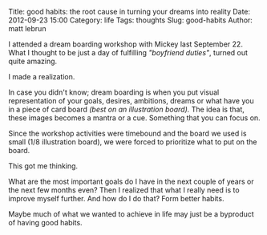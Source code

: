 Title: good habits: the root cause in turning your dreams into reality
Date: 2012-09-23 15:00
Category: life
Tags: thoughts
Slug: good-habits
Author: matt lebrun


I attended a dream boarding workshop with Mickey last September 22. What I 
thought to be just a day of fulfilling _"boyfriend duties"_, turned out 
quite amazing. 

I made a realization. 

In case you didn't know; dream boarding is when you put visual 
representation of your goals, desires, ambitions, dreams or what have you 
in a piece of card board _(best on an illustration board)._ The idea is 
that, these images becomes a mantra or a cue. Something that you can focus 
on. 

Since the workshop activities were timebound and the board we used is small 
(1/8 illustration board), we were forced to prioritize what to put on the 
board. 

This got me thinking. 

What are the most important goals do I have in the next couple of years or 
the next few months even? Then I realized that what I really need is to 
improve myself further. And how do I do that? Form better habits. 

Maybe much of what we wanted to achieve in life may just be a byproduct of 
having good habits. 
